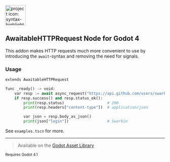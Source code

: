 <img alt="project icon: syntax-highlighted text reading 'await http dot request'" src="addons/awaitable_http_request/icon.png" width="64">

## AwaitableHTTPRequest Node for Godot 4

This addon makes HTTP requests much more convenient to use by introducing the `await`-syntax and removing the need for signals.

### Usage

```py
extends AwaitableHTTPRequest

func _ready() -> void:
	var resp := await async_request("https://api.github.com/users/swarkin")
	if resp.success() and resp.status_ok():
		print(resp.status)                   # 200
		print(resp.headers["content-type"])  # application/json

		var json = resp.body_as_json()
		print(json["login"])                 # Swarkin
```

See `examples.tscn` for more.

---

> Available on the [Godot Asset Library](https://godotengine.org/asset-library/asset/2502)

<sub>Requires Godot 4.1</sub>
